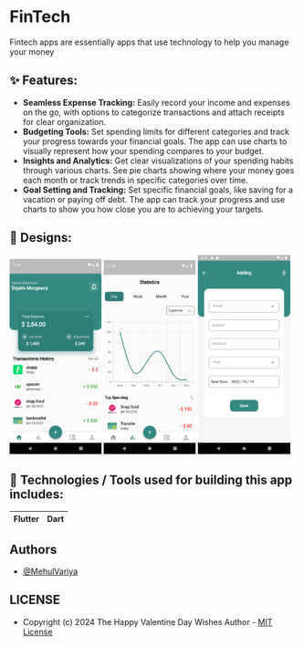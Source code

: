 # FinTech
Fintech apps are essentially apps that use technology to help you manage your money

## ✨ Features:
- __Seamless Expense Tracking:__ Easily record your income and expenses on the go, with options to categorize transactions and attach receipts for clear organization.
- __Budgeting Tools:__ Set spending limits for different categories and track your progress towards your financial goals. The app can use charts to visually represent how your spending compares to your budget.
- __Insights and Analytics:__ Get clear visualizations of your spending habits through various charts. See pie charts showing where your money goes each month or track trends in specific categories over time.
- __Goal Setting and Tracking:__ Set specific financial goals, like saving for a vacation or paying off debt. The app can track your progress and use charts to show you how close you are to achieving your targets.

## 🤩 Designs:
<div style = ""> 
<img src="https://github.com/MehulVariya/FinTech/blob/main/images/1.png" alt="" width="32%"/>
<img src="https://github.com/MehulVariya/FinTech/blob/main/images/2.png" alt="Screenshot_1659640778" width="32%"/>
<img src="https://github.com/MehulVariya/FinTech/blob/main/images/3.png" alt="Screenshot_1666104775" width="32%"/>
</div>

## 📱 Technologies / Tools used for building this app includes:
| Flutter | Dart 
| --- | --- |

## Authors

- [@MehulVariya](https://github.com/MehulVariya)

## LICENSE
  
  - Copyright (c) 2024 The Happy Valentine Day Wishes Author - [MIT License]
 
 [Fontawesome]: https://play.google.com/store/apps/details?id=com.ninesquaretech.valentineday
 [MIT License]: https://github.com/MehulVariya/Happy-Valentine-Day-Wishes/blob/main/LICENSE.txt
